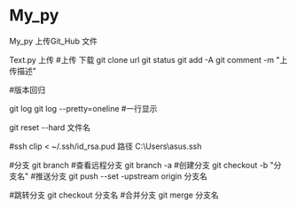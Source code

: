 # My_py


My_py  上传Git_Hub 文件


Text.py 上传
#上传 下载
git clone url
git status
git add -A
git comment -m "上传描述"

#版本回归

git log 
git log --pretty=oneline  #一行显示

git reset --hard 文件名

#ssh 
clip < ~/.ssh/id_rsa.pud
路径
C:\Users\asus\.ssh

#分支
git branch
#查看远程分支
git branch -a
#创建分支
git checkout -b "分支名"
#推送分支
git push --set -upstream origin 分支名

#跳转分支
git checkout 分支名
#合并分支
git merge 分支名
